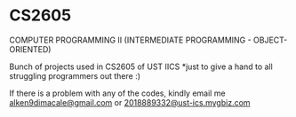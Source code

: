 # CS2605
 COMPUTER PROGRAMMING II (INTERMEDIATE PROGRAMMING - OBJECT-ORIENTED)

Bunch of projects used in CS2605 of UST IICS
*just to give a hand to all struggling programmers out there :)

If there is a problem with any of the codes, kindly email me alken9dimacale@gmail.com or 2018889332@ust-ics.mygbiz.com
